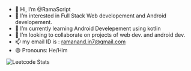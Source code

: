 - 👋 Hi, I’m @RamaScript
- 👀 I’m interested in Full Stack Web developement and Android developement.
- 🌱 I’m currently learning Android Develepement using kotlin
- 💞️ I’m looking to collaborate on projects of web dev. and android dev.
- 📫 my email ID is : ramanand.in7@gmail.com
- 😄 Pronouns: He/Him

![Leetcode Stats](https://leetcard.jacoblin.cool/ramanand7?theme=dark&font=Poppins&ext=heatmap)

